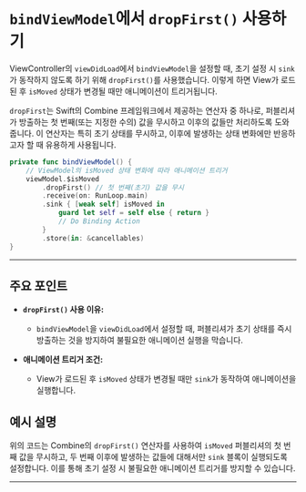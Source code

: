 # `bindViewModel`에서 `dropFirst()` 사용하기

ViewController의 `viewDidLoad`에서 `bindViewModel`을 설정할 때, 초기 설정 시 `sink`가 동작하지 않도록 하기 위해 `dropFirst()`를 사용했습니다. 이렇게 하면 View가 로드된 후 `isMoved` 상태가 변경될 때만 애니메이션이 트리거됩니다.

`dropFirst`는 Swift의 Combine 프레임워크에서 제공하는 연산자 중 하나로, 퍼블리셔가 방출하는 첫 번째(또는 지정한 수의) 값을 무시하고 이후의 값들만 처리하도록 도와줍니다. 이 연산자는 특히 초기 상태를 무시하고, 이후에 발생하는 상태 변화에만 반응하고자 할 때 유용하게 사용됩니다.

```swift
private func bindViewModel() {
    // ViewModel의 isMoved 상태 변화에 따라 애니메이션 트리거
    viewModel.$isMoved
        .dropFirst() // 첫 번째(초기) 값을 무시
        .receive(on: RunLoop.main)
        .sink { [weak self] isMoved in
            guard let self = self else { return }
            // Do Binding Action
        }
        .store(in: &cancellables)
}
```

---

## 주요 포인트

- **`dropFirst()` 사용 이유:**
  - `bindViewModel`을 `viewDidLoad`에서 설정할 때, 퍼블리셔가 초기 상태를 즉시 방출하는 것을 방지하여 불필요한 애니메이션 실행을 막습니다.

- **애니메이션 트리거 조건:**
  - View가 로드된 후 `isMoved` 상태가 변경될 때만 `sink`가 동작하여 애니메이션을 실행합니다.

## 예시 설명

위의 코드는 Combine의 `dropFirst()` 연산자를 사용하여 `isMoved` 퍼블리셔의 첫 번째 값을 무시하고, 두 번째 이후에 발생하는 값들에 대해서만 `sink` 블록이 실행되도록 설정합니다. 이를 통해 초기 설정 시 불필요한 애니메이션 트리거를 방지할 수 있습니다.

---

